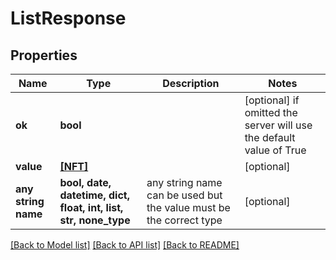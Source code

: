 # ListResponse


## Properties
Name | Type | Description | Notes
------------ | ------------- | ------------- | -------------
**ok** | **bool** |  | [optional]  if omitted the server will use the default value of True
**value** | [**[NFT]**](NFT.md) |  | [optional] 
**any string name** | **bool, date, datetime, dict, float, int, list, str, none_type** | any string name can be used but the value must be the correct type | [optional]

[[Back to Model list]](../README.md#documentation-for-models) [[Back to API list]](../README.md#documentation-for-api-endpoints) [[Back to README]](../README.md)


